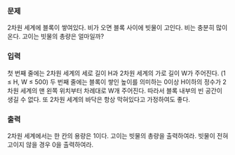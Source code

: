 ### 문제
2차원 세계에 블록이 쌓여있다. 비가 오면 블록 사이에 빗물이 고인다.
비는 충분히 많이 온다. 고이는 빗물의 총량은 얼마일까?

### 입력
첫 번째 줄에는 2차원 세계의 세로 길이 H과 2차원 세계의 가로 길이 W가 주어진다. (1 ≤ H, W ≤ 500)
두 번째 줄에는 블록이 쌓인 높이를 의미하는 0이상 H이하의 정수가 2차원 세계의 맨 왼쪽 위치부터 차례대로 W개 주어진다.
따라서 블록 내부의 빈 공간이 생길 수 없다. 또 2차원 세계의 바닥은 항상 막혀있다고 가정하여도 좋다.

### 출력
2차원 세계에서는 한 칸의 용량은 1이다. 고이는 빗물의 총량을 출력하여라.
빗물이 전혀 고이지 않을 경우 0을 출력하여라.
